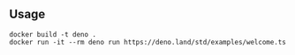 ## Usage
```
docker build -t deno . 
docker run -it --rm deno run https://deno.land/std/examples/welcome.ts
```
